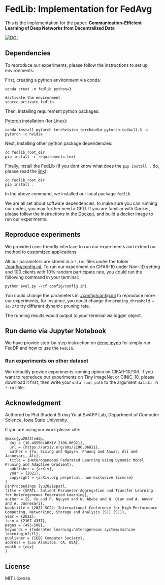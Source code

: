# FedLib: Implementation for FedAvg

This is the implementation for the paper: **Communication-Efficient Learning of Deep Networks from Decentralized Data**

[![DOI](https://zenodo.org/badge/DOI/10.5281/zenodo.7633920.svg)](https://doi.org/10.5281/zenodo.7633920)

## Dependencies

To reproduce our experiments, please follow the instructions to set up environments:

First, creating a python environment via conda:

```
conda creat -n fedlib python=3

#activate the environment
source activate fedlib
```

Then, installing requirement python packages:

[Pytorch](https://pytorch.org/get-started/locally/) installation (for Linux):

```
conda install pytorch torchvision torchaudio pytorch-cuda=11.6 -c pytorch -c nvidia
```

Next, installing other python package dependencies:

```
cd fedlib_root_dir
pip install -r requirements.text 
```

Finally, install the FedLib (if you dont know what does the `pip install .` do, please read the [link](https://stackoverflow.com/questions/39023758/what-does-pip-install-dot-mean)):

```
cd fedlib_root_dir
pip install .  
```
In the above command, we installed our local package `fedlib`.

We are all set about software dependencies, to make sure you can running our codes, you may further need a GPU.
If you are familiar with Docker, please follow the instructions in the [Docker/](../../Docker/README.md), and build a docker image to run our experiments.

## Reproduce experiments

We provided user-friendly interface to run our experiments and extend our method to customized applications.

All our parameters are stored in a `*.ini` files under the folder [./config/config.ini](config/config.ini).
To run our experiment on CIFAR-10 under Non-IID setting and 100 clients with 10% random participate rate, you could run the following command in your terminal:

```
python eval.py --cf config/config.ini
```

You could change the parameters in [./config/config.ini](config/config.ini) to reproduce more our experiments, for instance, you could change the `pruning_threshold = 1e-2` to try different dynamic pruning rate.

The running results would output to your terminal via logger object.

## Run demo via Jupyter Notebook

We have provide step-by-step instruction on [demo.ipynb](demo.ipynb) for simply run FedDP and how to use the `FedLib`.

### Run experiments on other dataset

We defaultly provide experiments running option on CIFAR-10/100. If you want to repreduce our experiments on Tiny ImageNet or CINIC-10, please download it first, then write your `data root path` to the argument `datadir` in `*.ini` file.

## Acknowledgment

Authored by Phd Student Sixing Yu at SwAPP Lab, Department of Computer Science, Iowa State University.

If you are using our work please cite:

```
@misc{yu2023feddp,
  doi = {10.48550/ARXIV.2106.06921},
  url = {https://arxiv.org/abs/2106.06921},
  author = {Yu, Sixing and Nguyen, Phuong and Anwar, Ali and Jannesari, Ali},  
  title = {Heterogeneous Federated Learning using Dynamic Model Pruning and Adaptive Gradient},
  publisher = {arXiv},
  year = {2021},
  copyright = {arXiv.org perpetual, non-exclusive license}
}
@InProceedings {yu2021spatl,
title = {SPATL: Salient Parameter Aggregation and Transfer Learning for Heterogeneous Federated Learning},
author = {S. Yu and P. Nguyen and W. Abebe and W. Qian and A. Anwar and A. Jannesari},
booktitle = {2022 SC22: International Conference for High Performance Computing, Networking, Storage and Analysis (SC) (SC)},
year = {2022},
issn = {2167-4337},
pages = {495-508},
keywords = {federated learning;heterogeneous system;machine learning;ml;fl},
publisher = {IEEE Computer Society},
address = {Los Alamitos, CA, USA},
month = {nov}
}

```

## License

MIT License
